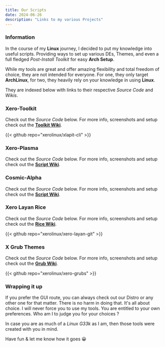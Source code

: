 ```yaml
---
title: Our Scripts
date: 2024-06-26
description: "Links to my various Projects"
---
```


### Information

In the course of my **Linux** journey, I decided to put my knowledge into useful scripts. Providing ways to set up various DEs, Themes, and even a full fledged *Post-Install Toolkit* for easy **Arch Setup**.

While my tools are great and offer amazing flexibility and total freedom of choice, they are not intended for everyone. For one, they only target **ArchLinux**, for two, they heavily rely on your knowledge in using **Linux**.

They are indexed below with links to their respective *Source Code* and *Wikis*.

### Xero-Toolkit

Check out the *Source Code* below. For more info, screenshots and setup check out the [**Toolkit Wiki**](https://wiki.xerolinux.xyz/xlapit/).

{{< github repo="xerolinux/xlapit-cli" >}}

### Xero-Plasma

Check out the *Source Code* below. For more info, screenshots and setup check out the [**Script Wiki**](https://wiki.xerolinux.xyz/plasma/).

### Cosmic-Alpha

Check out the *Source Code* below. For more info, screenshots and setup check out the [**Script Wiki**](https://wiki.xerolinux.xyz/cosmic/).

### Xero Layan Rice

Check out the *Source Code* below. For more info, screenshots and setup check out the [**Rice Wiki**](https://wiki.xerolinux.xyz/rice/).

{{< github repo="xerolinux/xero-layan-git" >}}

### X Grub Themes

Check out the *Source Code* below. For more info, screenshots and setup check out the [**Grub Wiki**](https://wiki.xerolinux.xyz/grub/).

{{< github repo="xerolinux/xero-grubs" >}}

### Wrapping it up

If you prefer the GUI route, you can always check out our Distro or any other one for that matter. There is no harm in doing that. It's all about choice. I will never force you to use my tools. You are entitled to your own preferences. Who am I to judge you for your choices ?

In case you are as much of a *Linux G33k* as I am, then those tools were created with you in mind.

Have fun & let me know how it goes 😀
